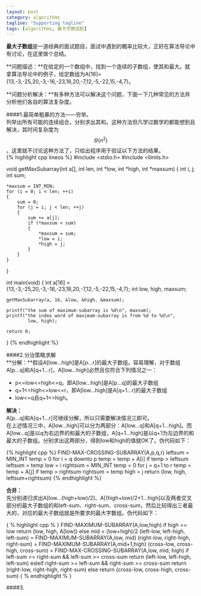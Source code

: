 ```yaml
---
layout: post
category: algorithms
tagline: "Supporting tagline"
tags: [algorithms, 最大字数组和]
---
```


**最大子数组**是一道经典的面试题目，面试中遇到的概率比较大，正好在算法导论中有讨论，在这里做个总结。    

**问题描述：**在给定的一个数组中，找到一个连续的子数组，使其和最大。就拿算法导论中的例子，给定数组为A[16]={13,-3,-25,20,-3,-16,-23,18,20,-7,12,-5,-22,15,-4,7}。

**问题分析解决：**有多种方法可以解决这个问题，下面一下几种常见的方法并分析他们各自的算法复杂度。

####1.最简单粗暴的方法——穷举。    
列举出所有可能的连续组合，分别求出其和。这种方法但凡学过数学的都能想到且解决，其时间复杂度为$$\Theta(n^2)$$。这里就不讨论这种方法了，只给出程序用于验证以下方法的结果。    
{% highlight cpp lineos %}
#include <stdio.h>
#include <limits.h>

void getMaxSubarray(int a[], int len, int *low, int *high, int *maxsum)
{
    int i, j;
    int sum;
    
    *maxsum = INT_MIN;
    for (i = 0; i < len; ++i)
    {
        sum = 0;
        for (j = i; j < len; ++j)
        {
            sum += a[j];
            if (*maxsum < sum)
            {
                *maxsum = sum;
                *low = i; 
                *high = j;
            }
        }
    }
}

int main(void)
{
    int a[16] = {13,-3,-25,20,-3,-16,-23,18,20,-7,12,-5,-22,15,-4,7};
    int low, high, maxsum;

    getMaxSubarray(a, 16, &low, &high, &maxsum);

    printf("the sum of maximum-subarray is %d\n", maxsum);
    printf("the index word of maximum-subarray is from %d to %d\n",
            low, high);

    return 0;
}
{% endhighlight %}

####2.分治策略求解    
**分解：**假设A[low...high]是A[p...r]的最大子数组。容易理解，对于数组A[p...q]和A[q+1...r]，A[low...high]必然且仅符合下列情况之一：    

- p<=low<=high<=q，即A[low...high]是A[p...q]的最大子数组    
- q+1<=high<=low<=r，即A[low...high]是A[q+1...r]的最大子数组    
- low<=q且q+1<=high。    

**解决：**    
A[p...q]和A[q+1...r]可继续分解，所以只需要解决情况三即可。    
在上述情况三中，A[low...high]可以分为两部分：A[low...q]和A[q+1...high]。而A[low...q]是以q为右边界的和最大的子数组，A[q+1...high]是以q+1为左边界的和最大的子数组。分别求出这两部分，得到low和high的值就OK了。伪代码如下：    

{% highlight cpp %}
FIND-MAX-CROSSING-SUBARRAY(A,p,q,r)
    leftsum = MIN_INT
    temp = 0
    for i = q downto p
        temp = temp + A[i]
        if temp > leftsum
            leftsum = temp
            low = i
    rightsum = MIN_INT
    temp = 0
    for j = q+1 to r
        temp = temp + A[j]
        if temp > rightsum
            rightsum = temp
            high = j
    return (low, high, leftsum+rightsum)
{% endhighlight %}

**合并：**    
先分别递归求出A[low...(high+low)/2]、A[(high+low)/2+1...high]以及两者交叉部分的最大子数组的和left-sum、right-sum、cross-sum，然后比较得出三者最大的，对应的最大子数组就是所要求的最大字数组。伪代码如下：

{ % highlight cpp % }
FIND-MAXIMUM-SUBARRAY(A,low,high)
    if high == low
        return (low, high, A[low])
    else mid = (low+high)/2
        (left-low, left-high, left-sum) = FIND-MAXIMUM-SUBARRAY(A,low, mid)
        (right-low, right-high, right-sum) = FIND-MAXIMUM-SUBARRAY(A,mid+1,high)
        (cross-low, cross-high, cross-sum) = FIND-MAX-CROSSING-SUBARRAY(A,low, mid, high)
    if left-sum >= right-sum && left-sum >= cross-sum
        return (left-low, left-high, left-sum)
    esleif right-sum >= left-sum && right-sum >= cross-sum
        return (right-low, right-high, right-sum)
    else
        return (cross-low, cross-high, cross-sum)
{ % endhighlight % }

####3.
